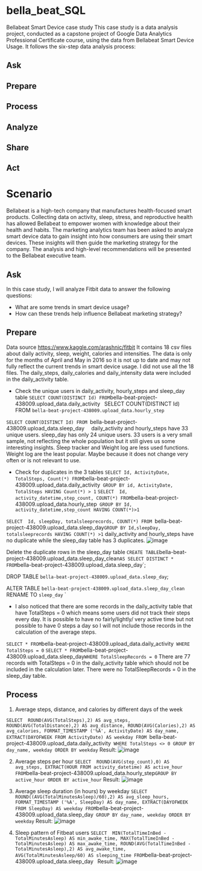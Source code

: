 # bella_beat_SQL
Bellabeat Smart Device case study 
This case study is a data analysis project, conducted as a capstone project of Google Data Analytics Professional Certificate course, using the data from Bellabeat Smart Device Usage.
It follows the six-step data analysis process: 
## Ask 
## Prepare 
## Process 
## Analyze 
## Share
## Act

# Scenario 
Bellabeat is a high-tech company that manufactures health-focused smart products. Collecting data on activity, sleep, stress, and reproductive health has allowed Bellabeat to empower women with knowledge about their health and habits. The marketing analytics team has been asked to analyze smart device data to gain insight into how consumers are using their smart devices. These insights will then guide the marketing strategy for the company. The analysis and high-level recommendations will be presented to the Bellabeat executive team.
## Ask
  In this case study, I will analyze Fitbit data to answer the following questions:
- What are some trends in smart device usage?
- How can these trends help influence Bellabeat marketing strategy?

## Prepare
Data source https://www.kaggle.com/arashnic/fitbit 
It contains 18 csv files about daily activity, sleep, weight, calories and intensities.
The data is only for the months of April and May in 2016 so it is not up to date and may not fully reflect the current trends in smart device usage.
I did not use all the 18 files. The daily_steps, daily_calories and daily_intensity data were included in the daily_activity table.

- Check the unique users in daily_activity, hourly_steps and sleep_day table
`
SELECT COUNT(DISTINCT Id)
FROM `bella-beat-project-438009.upload_data.daily_activity`
`
SELECT COUNT(DISTINCT Id)
FROM `bella-beat-project-438009.upload_data.hourly_step`

`SELECT COUNT(DISTINCT Id)
FROM `bella-beat-project-438009.upload_data.sleep_day` 
`
daily_activity and hourly_steps have 33 unique users. 
sleep_day has only 24 unique users.
33 users is a very small sample, not reflecting the whole population but it still gives us some interesting insights. 
Sleep tracker and Weight log are less used functions. Weight log are the least popular. Maybe because it does not change very often or is not relevant to use. 


 - Check for duplicates in the 3 tables 
`
SELECT Id, ActivityDate, TotalSteps, Count(*)
FROM `bella-beat-project-438009.upload_data.daily_activity` 
GROUP BY id, ActivityDate, TotalSteps
HAVING Count(*) > 1
`
`
SELECT 
Id, activity_datetime,step_count, COUNT(*)
FROM `bella-beat-project-438009.upload_data.hourly_step` 
GROUP BY Id, activity_datetime,step_count
HAVING COUNT(*)>1
`

`SELECT 
Id, sleepDay, totalsleeprecords, COUNT(*)
FROM `bella-beat-project-438009.upload_data.sleep_day`
GROUP BY Id,sleepDay, totalsleeprecords
HAVING COUNT(*) >1
`
daily_activity and hourly_steps have no duplicate while the sleep_day table has 3 duplicates.
![image](https://github.com/user-attachments/assets/e6864cb5-c008-4c33-b53c-338de6d71fcd)

Delete the duplicate rows in the sleep_day table
`
CREATE TABLE `bella-beat-project-438009.upload_data.sleep_day_clean`
AS
SELECT DISTINCT *
FROM `bella-beat-project-438009.upload_data.sleep_day`;

DROP TABLE `bella-beat-project-438009.upload_data.sleep_day`;

ALTER TABLE `bella-beat-project-438009.upload_data.sleep_day_clean`
RENAME TO `sleep_day`
`

- I also noticed that there are some records in the daily_activity table that have TotalSteps = 0 which means some users did not track their steps every day.
It is possible to have no fairly/lightly/ very active time but not possible to have 0 steps a day so I will not include those records in the calculation of the average steps.

`
SELECT * FROM `bella-beat-project-438009.upload_data.daily_activity` 
WHERE TotalSteps = 0
`
`
SELECT * FROM `bella-beat-project-438009.upload_data.sleep_day` WHERE TotalSleepRecords = 0
`
There are 77 records with TotalSteps = 0 in the daily_activity table which should not be included in the calculation later.
There were no TotalSleepRecords = 0 in the sleep_day table.

## Process
1. Average steps, distance, and calories by different days of the week

`SELECT 
  ROUND(AVG(TotalSteps),2) AS avg_steps,
  ROUND(AVG(TotalDistance),2) AS avg_distance,
  ROUND(AVG(Calories),2) AS avg_calories,
  FORMAT_TIMESTAMP ('%A', ActivityDate) AS day_name,
  EXTRACT(DAYOFWEEK FROM ActivityDate) AS weekday
FROM `bella-beat-project-438009.upload_data.daily_activity` 
WHERE TotalSteps <> 0
GROUP BY day_name, weekday
ORDER BY weekday
`
Result: 
![image](https://github.com/user-attachments/assets/4013c991-0a87-4f69-a543-fe8e97316cc2)

2. Average steps per hour
   `
   SELECT 
  ROUND(AVG(step_count),0) AS avg_steps,
  EXTRACT(HOUR FROM activity_datetime) AS active_hour
FROM `bella-beat-project-438009.upload_data.hourly_step`
GROUP BY active_hour
ORDER BY active_hour
`
Result:
![image](https://github.com/user-attachments/assets/bfed4718-cea3-4014-9ae9-b57533da10a0)

4. Average sleep duration (in hours) by weekday
   `
SELECT 
  ROUND((AVG(TotalMinutesAsleep)/60),2) AS avg_sleep_hours,
  FORMAT_TIMESTAMP ('%A', SleepDay) AS day_name,
  EXTRACT(DAYOFWEEK FROM SleepDay) AS weekday
FROM `bella-beat-project-438009.upload_data.sleep_day` 
GROUP BY day_name, weekday
ORDER BY weekday
   `
   Result:
  ![image](https://github.com/user-attachments/assets/9a762af5-674b-47c7-a9ab-702eb908dec8)


 5. Sleep pattern of Fitbeat users
    `
SELECT 
  MIN(TotalTimeInBed - TotalMinutesAsleep) AS min_awake_time,
  MAX(TotalTimeInBed - TotalMinutesAsleep) AS max_awake_time,
  ROUND(AVG(TotalTimeInBed - TotalMinutesAsleep),2) AS avg_awake_time,
  AVG(TotalMinutesAsleep/60) AS sleeping_time
FROM `bella-beat-project-438009.upload_data.sleep_day`
`
Result:
![image](https://github.com/user-attachments/assets/d07bbfef-9c8d-4e03-bd4c-a7a95a72f03a)


